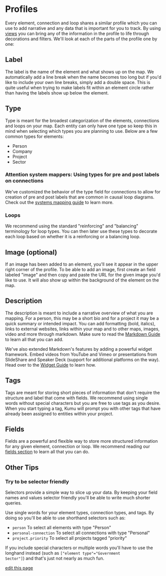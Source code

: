 # Profiles

Every element, connection and loop shares a similar profile which you can use to add narrative and any data that is important for you to track. By using [views](/guides/views.html) you can bring any of the information in the profile to life through decorations and filters. We'll look at each of the parts of the profile one by one:

## Label

The label is the name of the element and what shows up on the map. We automatically add a line break when the name becomes too long but if you'd like to include your own line breaks, simply add a double space. This is quite useful when trying to make labels fit within an element circle rather than having the labels show up below the element.

## Type

Type is meant for the broadest categorization of the elements, connections and loops on your map. Each entity can only have one type so keep this in mind when selecting which types you are planning to use. Below are a few common types for elements:

* Person
* Company
* Project
* Sector

### Attention system mappers: Using types for pre and post labels on connections

We've customized the behavior of the type field for connections to allow for creation of pre and post labels that are common in causal loop diagrams. Check out the [systems mapping guide](/guides/system-mapping.html) to learn more.

### Loops

We recommend using the standard "reinforcing" and "balancing" terminology for loop types. You can then later use these types to decorate each loop based on whether it is a reinforcing or a balancing loop.

## Image (optional)

If an image has been added to an element, you'll see it appear in the upper right corner of the profile. To be able to add an image, first create an field labeled "image" and then copy and paste the URL for the given image you'd like to use. It will also show up within the background of the element on the map.

## Description

The description is meant to include a narrative overview of what you are mapping. For a person, this may be a short bio and for a project it may be a quick summary or intended impact. You can add formatting (bold, italics), links to external websites, links within your map and to other maps, images, video and more through markdown. Make sure to read the [Markdown Guide](/guides/markdown.html) to learn all that you can add.

We've also extended Markdown's features by adding a powerful widget framework. Embed videos from YouTube and Vimeo or presentations from SlideShare and Speaker Deck (support for additional platforms on the way). Head over to the [Widget Guide](/guides/widgets.html) to learn how.

## Tags

Tags are meant for storing short pieces of information that don't require the structure and label that come with fields. We recommend using single words without special characters but you are free to use tags as you desire. When you start typing a tag, Kumu will prompt you with other tags that have already been assigned to entities within your project.

## Fields

Fields are a powerful and flexible way to store more structured information for any given element, connection or loop. We recommend reading our [fields section](/basics/fields.html) to learn all that you can do.

## Other Tips

### Try to be selector friendly

Selectors provide a simple way to slice up your data. By keeping your field names and values selector friendly you'll be able to write much shorter queries.

Use single words for your element types, connection types, and tags. By doing so you'll be able to use shorthand selectors such as:
<ul>
      <li><code>person</code> To select all elements with type "Person"</li>
      <li><code>personal-connection</code> To select all connections with type "Personal"</li>
      <li><code>project.priority</code> To select all projects tagged "priority"</li>
</ul>

If you include special characters or multiple words you'll have to use the longhand instead (such as <code>["element type"="Government Sector"]</code>) and that's just not nearly as much fun.

<span class="edit-link"><a href="https://github.com/kumu/docs/blob/master/guides/profiles.md" target="_blank"><i class="fa fa-github"></i> edit this page</a></span>
